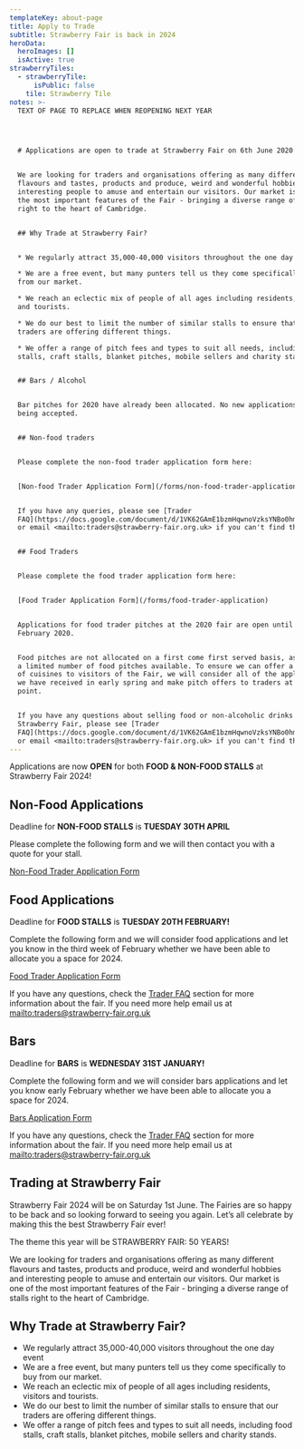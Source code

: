 ```yaml
---
templateKey: about-page
title: Apply to Trade
subtitle: Strawberry Fair is back in 2024
heroData:
  heroImages: []
  isActive: true
strawberryTiles:
  - strawberryTile:
      isPublic: false
    tile: Strawberry Tile
notes: >-
  TEXT OF PAGE TO REPLACE WHEN REOPENING NEXT YEAR




  # Applications are open to trade at Strawberry Fair on 6th June 2020


  We are looking for traders and organisations offering as many different
  flavours and tastes, products and produce, weird and wonderful hobbies and
  interesting people to amuse and entertain our visitors. Our market is one of
  the most important features of the Fair - bringing a diverse range of stalls
  right to the heart of Cambridge.


  ## Why Trade at Strawberry Fair?


  * We regularly attract 35,000-40,000 visitors throughout the one day event

  * We are a free event, but many punters tell us they come specifically to buy
  from our market.

  * We reach an eclectic mix of people of all ages including residents, visitors
  and tourists.

  * We do our best to limit the number of similar stalls to ensure that our
  traders are offering different things.

  * We offer a range of pitch fees and types to suit all needs, including food
  stalls, craft stalls, blanket pitches, mobile sellers and charity stands.


  ## Bars / Alcohol


  Bar pitches for 2020 have already been allocated. No new applications are
  being accepted.


  ## Non-food traders


  Please complete the non-food trader application form here:


  [Non-food Trader Application Form](/forms/non-food-trader-application)


  If you have any queries, please see [Trader
  FAQ](https://docs.google.com/document/d/1VK62GAmE1bzmHqwnoVzksYNBo0hmcGAaqFn3pZUGEgY/edit?usp=sharing)
  or email <mailto:traders@strawberry-fair.org.uk> if you can't find the answer.


  ## Food Traders


  Please complete the food trader application form here:


  [Food Trader Application Form](/forms/food-trader-application)


  Applications for food trader pitches at the 2020 fair are open until 29th
  February 2020.


  Food pitches are not allocated on a first come first served basis, as we have
  a limited number of food pitches available. To ensure we can offer a variety
  of cuisines to visitors of the Fair, we will consider all of the applications
  we have received in early spring and make pitch offers to traders at that
  point.


  If you have any questions about selling food or non-alcoholic drinks at
  Strawberry Fair, please see [Trader
  FAQ](https://docs.google.com/document/d/1VK62GAmE1bzmHqwnoVzksYNBo0hmcGAaqFn3pZUGEgY/edit?usp=sharing)
  or email <mailto:traders@strawberry-fair.org.uk> if you can't find the answer.
---
```

Applications are now **OPEN** for both **FOOD & NON-FOOD STALLS** at Strawberry Fair 2024! 

## **Non-Food Applications**

Deadline for **NON-FOOD STALLS** is **TUESDAY 30TH APRIL**

Please complete the following form and we will then contact you with a quote for your stall.

[Non-Food Trader Application Form](https://forms.gle/BAz4cvJbD6fEnfqD6)

## **Food Applications**

Deadline for **FOOD STALLS** is **TUESDAY 20TH FEBRUARY!**

Complete the following form and we will consider food applications and let you know in the third week of February whether we have been able to allocate you a space for 2024.

[Food Trader Application Form](https://forms.gle/ANjDthsgbJGzxoeR7)

If you have any questions, check the [Trader FAQ](https://docs.google.com/document/d/1VK62GAmE1bzmHqwnoVzksYNBo0hmcGAaqFn3pZUGEgY/edit?usp=sharing) section for more information about the fair. If you need more help email us at <mailto:traders@strawberry-fair.org.uk>

## **Bars**

Deadline for **BARS** is **WEDNESDAY 31ST JANUARY!**

Complete the following form and we will consider bars applications and let you know early February whether we have been able to allocate you a space for 2024.

[Bars Application Form](https://forms.gle/7576xCew2XS4Zgv89)

If you have any questions, check the [Trader FAQ](https://docs.google.com/document/d/1VK62GAmE1bzmHqwnoVzksYNBo0hmcGAaqFn3pZUGEgY/edit?usp=sharing) section for more information about the fair. If you need more help email us at <mailto:traders@strawberry-fair.org.uk>

## **Trading at Strawberry Fair**

Strawberry Fair 2024 will be on Saturday 1st June. The Fairies are so happy to be back and so looking forward to seeing you again. Let’s all celebrate by making this the best Strawberry Fair ever!

The theme this year will be STRAWBERRY FAIR: 50 YEARS! 

We are looking for traders and organisations offering as many different flavours and tastes, products and produce, weird and wonderful hobbies and interesting people to amuse and entertain our visitors. Our market is one of the most important features of the Fair - bringing a diverse range of stalls right to the heart of Cambridge.

## **Why Trade at Strawberry Fair?**

* We regularly attract 35,000-40,000 visitors throughout the one day event
* We are a free event, but many punters tell us they come specifically to buy from our market.
* We reach an eclectic mix of people of all ages including residents, visitors and tourists.
* We do our best to limit the number of similar stalls to ensure that our traders are offering different things.
* We offer a range of pitch fees and types to suit all needs, including food stalls, craft stalls, blanket pitches, mobile sellers and charity stands.
